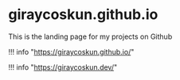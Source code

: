 # giraycoskun.github.io

This is the landing page for my projects on Github

!!! info "<https://giraycoskun.github.io/>"

!!! info "<https://giraycoskun.dev/>"
